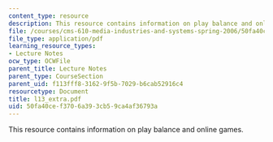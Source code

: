 ```yaml
---
content_type: resource
description: This resource contains information on play balance and online games.
file: /courses/cms-610-media-industries-and-systems-spring-2006/50fa40cef3706a393cb59ca4af36793a_l13_extra.pdf
file_type: application/pdf
learning_resource_types:
- Lecture Notes
ocw_type: OCWFile
parent_title: Lecture Notes
parent_type: CourseSection
parent_uid: f113fff8-3162-9f5b-7029-b6cab52916c4
resourcetype: Document
title: l13_extra.pdf
uid: 50fa40ce-f370-6a39-3cb5-9ca4af36793a
---
```

This resource contains information on play balance and online games.